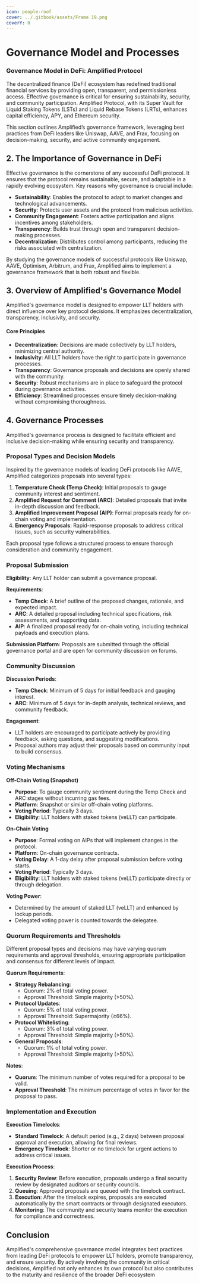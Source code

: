 ```yaml
---
icon: people-roof
cover: ../.gitbook/assets/Frame 19.png
coverY: 0
---
```


# Governance Model and Processes

### **Governance Model in DeFi: Amplified Protocol**

The decentralized finance (DeFi) ecosystem has redefined traditional financial services by providing open, transparent, and permissionless access. Effective governance is critical for ensuring sustainability, security, and community participation. Amplified Protocol, with its Super Vault for Liquid Staking Tokens (LSTs) and Liquid Rebase Tokens (LRTs), enhances capital efficiency, APY, and Ethereum security.&#x20;

This section outlines Amplified’s governance framework, leveraging best practices from DeFi leaders like Uniswap, AAVE, and Frax, focusing on decision-making, security, and active community engagement.

## 2. The Importance of Governance in DeFi

Effective governance is the cornerstone of any successful DeFi protocol. It ensures that the protocol remains sustainable, secure, and adaptable in a rapidly evolving ecosystem. Key reasons why governance is crucial include:

* **Sustainability**: Enables the protocol to adapt to market changes and technological advancements.
* **Security**: Protects user assets and the protocol from malicious activities.
* **Community Engagement**: Fosters active participation and aligns incentives among stakeholders.
* **Transparency**: Builds trust through open and transparent decision-making processes.
* **Decentralization**: Distributes control among participants, reducing the risks associated with centralization.

By studying the governance models of successful protocols like Uniswap, AAVE, Optimism, Arbitrum, and Frax, Amplified aims to implement a governance framework that is both robust and flexible.

## 3. Overview of Amplified's Governance Model

Amplified's governance model is designed to empower LLT holders with direct influence over key protocol decisions. It emphasizes decentralization, transparency, inclusivity, and security.

#### Core Principles

* **Decentralization**: Decisions are made collectively by LLT holders, minimizing central authority.
* **Inclusivity**: All LLT holders have the right to participate in governance processes.
* **Transparency**: Governance proposals and decisions are openly shared with the community.
* **Security**: Robust mechanisms are in place to safeguard the protocol during governance activities.
* **Efficiency**: Streamlined processes ensure timely decision-making without compromising thoroughness.

## 4. Governance Processes

Amplified's governance process is designed to facilitate efficient and inclusive decision-making while ensuring security and transparency.

### Proposal Types and Decision Models

Inspired by the governance models of leading DeFi protocols like AAVE, Amplified categorizes proposals into several types:

1. **Temperature Check (Temp Check)**: Initial proposals to gauge community interest and sentiment.
2. **Amplified Request for Comment (ARC)**: Detailed proposals that invite in-depth discussion and feedback.
3. **Amplified Improvement Proposal (AIP)**: Formal proposals ready for on-chain voting and implementation.
4. **Emergency Proposals**: Rapid-response proposals to address critical issues, such as security vulnerabilities.

Each proposal type follows a structured process to ensure thorough consideration and community engagement.

### Proposal Submission

**Eligibility**: Any LLT holder can submit a governance proposal.

**Requirements**:

* **Temp Check**: A brief outline of the proposed changes, rationale, and expected impact.
* **ARC**: A detailed proposal including technical specifications, risk assessments, and supporting data.
* **AIP**: A finalized proposal ready for on-chain voting, including technical payloads and execution plans.

**Submission Platform**: Proposals are submitted through the official governance portal and are open for community discussion on forums.

### Community Discussion

**Discussion Periods**:

* **Temp Check**: Minimum of 5 days for initial feedback and gauging interest.
* **ARC**: Minimum of 5 days for in-depth analysis, technical reviews, and community feedback.

**Engagement**:

* LLT holders are encouraged to participate actively by providing feedback, asking questions, and suggesting modifications.
* Proposal authors may adjust their proposals based on community input to build consensus.

### Voting Mechanisms

**Off-Chain Voting (Snapshot)**

* **Purpose**: To gauge community sentiment during the Temp Check and ARC stages without incurring gas fees.
* **Platform**: Snapshot or similar off-chain voting platforms.
* **Voting Period**: Typically 3 days.
* **Eligibility**: LLT holders with staked tokens (veLLT) can participate.

**On-Chain Voting**

* **Purpose**: Formal voting on AIPs that will implement changes in the protocol.
* **Platform**: On-chain governance contracts.
* **Voting Delay**: A 1-day delay after proposal submission before voting starts.
* **Voting Period**: Typically 3 days.
* **Eligibility**: LLT holders with staked tokens (veLLT) participate directly or through delegation.

**Voting Power**:

* Determined by the amount of staked LLT (veLLT) and enhanced by lockup periods.
* Delegated voting power is counted towards the delegatee.

### Quorum Requirements and Thresholds

Different proposal types and decisions may have varying quorum requirements and approval thresholds, ensuring appropriate participation and consensus for different levels of impact.

**Quorum Requirements**:

* **Strategy Rebalancing**:
  * Quorum: 2% of total voting power.
  * Approval Threshold: Simple majority (>50%).
* **Protocol Updates**:
  * Quorum: 5% of total voting power.
  * Approval Threshold: Supermajority (≥66%).
* **Protocol Whitelisting**:
  * Quorum: 3% of total voting power.
  * Approval Threshold: Simple majority (>50%).
* **General Proposals**:
  * Quorum: 1% of total voting power.
  * Approval Threshold: Simple majority (>50%).

**Notes**:

* **Quorum**: The minimum number of votes required for a proposal to be valid.
* **Approval Threshold**: The minimum percentage of votes in favor for the proposal to pass.

### Implementation and Execution

**Execution Timelocks**:

* **Standard Timelock**: A default period (e.g., 2 days) between proposal approval and execution, allowing for final reviews.
* **Emergency Timelock**: Shorter or no timelock for urgent actions to address critical issues.

**Execution Process**:

1. **Security Review**: Before execution, proposals undergo a final security review by designated auditors or security councils.
2. **Queuing**: Approved proposals are queued with the timelock contract.
3. **Execution**: After the timelock expires, proposals are executed automatically by the smart contracts or through designated executors.
4. **Monitoring**: The community and security teams monitor the execution for compliance and correctness.

## Conclusion

Amplified's comprehensive governance model integrates best practices from leading DeFi protocols to empower LLT holders, promote transparency, and ensure security. By actively involving the community in critical decisions, Amplified not only enhances its own protocol but also contributes to the maturity and resilience of the broader DeFi ecosystem
